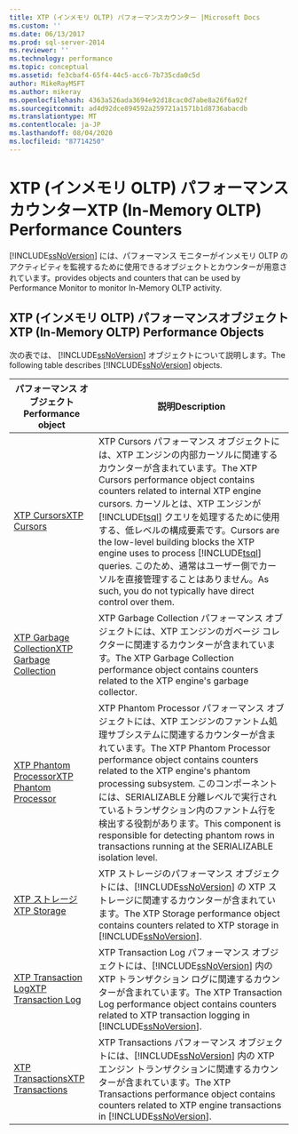 ```yaml
---
title: XTP (インメモリ OLTP) パフォーマンスカウンター |Microsoft Docs
ms.custom: ''
ms.date: 06/13/2017
ms.prod: sql-server-2014
ms.reviewer: ''
ms.technology: performance
ms.topic: conceptual
ms.assetid: fe3cbaf4-65f4-44c5-acc6-7b735cda0c5d
author: MikeRayMSFT
ms.author: mikeray
ms.openlocfilehash: 4363a526ada3694e92d18cac0d7abe8a26f6a92f
ms.sourcegitcommit: ad4d92dce894592a259721a1571b1d8736abacdb
ms.translationtype: MT
ms.contentlocale: ja-JP
ms.lasthandoff: 08/04/2020
ms.locfileid: "87714250"
---
```

# <a name="xtp-in-memory-oltp-performance-counters"></a><span data-ttu-id="d3e0b-102">XTP (インメモリ OLTP) パフォーマンス カウンター</span><span class="sxs-lookup"><span data-stu-id="d3e0b-102">XTP (In-Memory OLTP) Performance Counters</span></span>
  [!INCLUDE[ssNoVersion](../../includes/ssnoversion-md.md)] <span data-ttu-id="d3e0b-103">には、パフォーマンス モニターがインメモリ OLTP のアクティビティを監視するために使用できるオブジェクトとカウンターが用意されています。</span><span class="sxs-lookup"><span data-stu-id="d3e0b-103">provides objects and counters that can be used by Performance Monitor to monitor In-Memory OLTP activity.</span></span>  
  
##  <a name="xtp-in-memory-oltp-performance-objects"></a><a name="SQLServerPOs"></a><span data-ttu-id="d3e0b-104">XTP (インメモリ OLTP) パフォーマンスオブジェクト</span><span class="sxs-lookup"><span data-stu-id="d3e0b-104">XTP (In-Memory OLTP) Performance Objects</span></span>  
 <span data-ttu-id="d3e0b-105">次の表では、 [!INCLUDE[ssNoVersion](../../includes/ssnoversion-md.md)] オブジェクトについて説明します。</span><span class="sxs-lookup"><span data-stu-id="d3e0b-105">The following table describes [!INCLUDE[ssNoVersion](../../includes/ssnoversion-md.md)] objects.</span></span>  
  
|<span data-ttu-id="d3e0b-106">パフォーマンス オブジェクト</span><span class="sxs-lookup"><span data-stu-id="d3e0b-106">Performance object</span></span>|<span data-ttu-id="d3e0b-107">説明</span><span class="sxs-lookup"><span data-stu-id="d3e0b-107">Description</span></span>|  
|------------------------|-----------------|  
|[<span data-ttu-id="d3e0b-108">XTP Cursors</span><span class="sxs-lookup"><span data-stu-id="d3e0b-108">XTP Cursors</span></span>](../cursors.md)|<span data-ttu-id="d3e0b-109">XTP Cursors パフォーマンス オブジェクトには、XTP エンジンの内部カーソルに関連するカウンターが含まれています。</span><span class="sxs-lookup"><span data-stu-id="d3e0b-109">The XTP Cursors performance object contains counters related to internal XTP engine cursors.</span></span> <span data-ttu-id="d3e0b-110">カーソルとは、XTP エンジンが [!INCLUDE[tsql](../../includes/tsql-md.md)] クエリを処理するために使用する、低レベルの構成要素です。</span><span class="sxs-lookup"><span data-stu-id="d3e0b-110">Cursors are the low-level building blocks the XTP engine uses to process [!INCLUDE[tsql](../../includes/tsql-md.md)] queries.</span></span> <span data-ttu-id="d3e0b-111">このため、通常はユーザー側でカーソルを直接管理することはありません。</span><span class="sxs-lookup"><span data-stu-id="d3e0b-111">As such, you do not typically have direct control over them.</span></span>|  
|[<span data-ttu-id="d3e0b-112">XTP Garbage Collection</span><span class="sxs-lookup"><span data-stu-id="d3e0b-112">XTP Garbage Collection</span></span>](sql-server-xtp-garbage-collection.md)|<span data-ttu-id="d3e0b-113">XTP Garbage Collection パフォーマンス オブジェクトには、XTP エンジンのガベージ コレクターに関連するカウンターが含まれています。</span><span class="sxs-lookup"><span data-stu-id="d3e0b-113">The XTP Garbage Collection performance object contains counters related to the XTP engine's garbage collector.</span></span>|  
|[<span data-ttu-id="d3e0b-114">XTP Phantom Processor</span><span class="sxs-lookup"><span data-stu-id="d3e0b-114">XTP Phantom Processor</span></span>](sql-server-xtp-phantom-processor.md)|<span data-ttu-id="d3e0b-115">XTP Phantom Processor パフォーマンス オブジェクトには、XTP エンジンのファントム処理サブシステムに関連するカウンターが含まれています。</span><span class="sxs-lookup"><span data-stu-id="d3e0b-115">The XTP Phantom Processor performance object contains counters related to the XTP engine's phantom processing subsystem.</span></span> <span data-ttu-id="d3e0b-116">このコンポーネントには、SERIALIZABLE 分離レベルで実行されているトランザクション内のファントム行を検出する役割があります。</span><span class="sxs-lookup"><span data-stu-id="d3e0b-116">This component is responsible for detecting phantom rows in transactions running at the SERIALIZABLE isolation level.</span></span>|  
|[<span data-ttu-id="d3e0b-117">XTP ストレージ</span><span class="sxs-lookup"><span data-stu-id="d3e0b-117">XTP Storage</span></span>](sql-server-xtp-storage.md)|<span data-ttu-id="d3e0b-118">XTP ストレージのパフォーマンス オブジェクトには、[!INCLUDE[ssNoVersion](../../includes/ssnoversion-md.md)] の XTP ストレージに関連するカウンターが含まれています。</span><span class="sxs-lookup"><span data-stu-id="d3e0b-118">The XTP Storage performance object contains counters related to XTP storage in [!INCLUDE[ssNoVersion](../../includes/ssnoversion-md.md)].</span></span>|  
|[<span data-ttu-id="d3e0b-119">XTP Transaction Log</span><span class="sxs-lookup"><span data-stu-id="d3e0b-119">XTP Transaction Log</span></span>](sql-server-xtp-transaction-log.md)|<span data-ttu-id="d3e0b-120">XTP Transaction Log パフォーマンス オブジェクトには、[!INCLUDE[ssNoVersion](../../includes/ssnoversion-md.md)] 内の XTP トランザクション ログに関連するカウンターが含まれています。</span><span class="sxs-lookup"><span data-stu-id="d3e0b-120">The XTP Transaction Log performance object contains counters related to XTP transaction logging in [!INCLUDE[ssNoVersion](../../includes/ssnoversion-md.md)].</span></span>|  
|[<span data-ttu-id="d3e0b-121">XTP Transactions</span><span class="sxs-lookup"><span data-stu-id="d3e0b-121">XTP Transactions</span></span>](sql-server-xtp-transactions.md)|<span data-ttu-id="d3e0b-122">XTP Transactions パフォーマンス オブジェクトには、[!INCLUDE[ssNoVersion](../../includes/ssnoversion-md.md)] 内の XTP エンジン トランザクションに関連するカウンターが含まれています。</span><span class="sxs-lookup"><span data-stu-id="d3e0b-122">The XTP Transactions performance object contains counters related to XTP engine transactions in [!INCLUDE[ssNoVersion](../../includes/ssnoversion-md.md)].</span></span>|  
  
  
